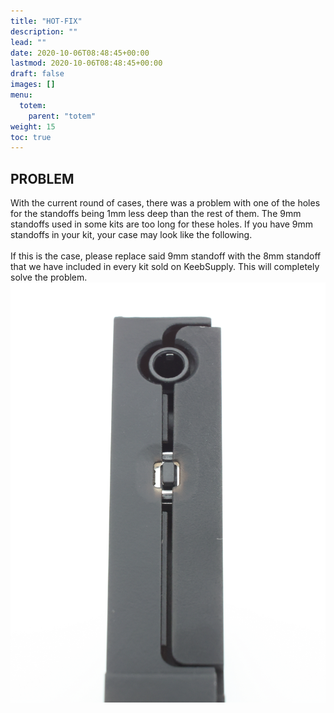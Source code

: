 ```yaml
---
title: "HOT-FIX"
description: ""
lead: ""
date: 2020-10-06T08:48:45+00:00
lastmod: 2020-10-06T08:48:45+00:00
draft: false
images: []
menu:
  totem:
    parent: "totem"
weight: 15
toc: true
---
```


## PROBLEM

With the current round of cases, there was a problem with one of the holes for the standoffs being 1mm less deep than the rest of them. The 9mm standoffs used in some kits are too long for these holes. If you have 9mm standoffs in your kit, your case may look like the following.<br /><br />
If this is the case, please replace said 9mm standoff with the 8mm standoff that we have included in every kit sold on KeebSupply. This will completely solve the problem.<br />
![hot-fix](HOT-FIX.png)
